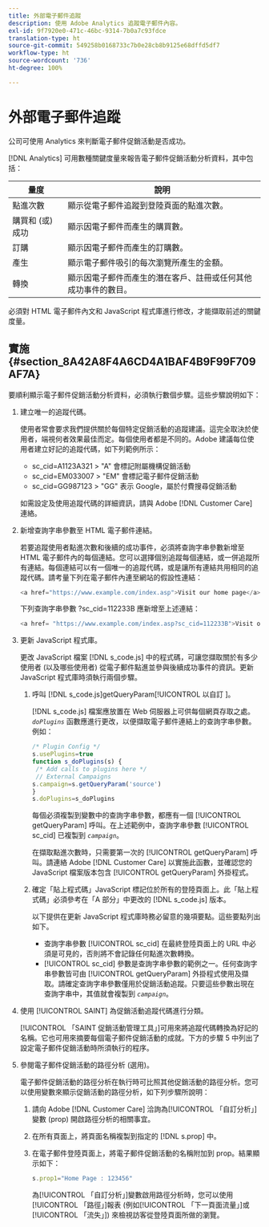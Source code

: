```yaml
---
title: 外部電子郵件追蹤
description: 使用 Adobe Analytics 追蹤電子郵件內容。
exl-id: 9f7920e0-471c-46bc-9314-7b0a7c93fdce
translation-type: ht
source-git-commit: 549258b0168733c7b0e28cb8b9125e68dffd5df7
workflow-type: ht
source-wordcount: '736'
ht-degree: 100%

---
```


# 外部電子郵件追蹤

公司可使用 Analytics 來判斷電子郵件促銷活動是否成功。

[!DNL Analytics] 可用數種關鍵度量來報告電子郵件促銷活動分析資料，其中包括：

| 量度 | 說明 |
|---|---|
| 點進次數 | 顯示從電子郵件追蹤到登陸頁面的點進次數。 |
| 購買和 (或) 成功 | 顯示因電子郵件而產生的購買數。 |
| 訂購 | 顯示因電子郵件而產生的訂購數。 |
| 產生 | 顯示電子郵件吸引的每次瀏覽所產生的金額。 |
| 轉換 | 顯示因電子郵件而產生的潛在客戶、註冊或任何其他成功事件的數目。 |

必須對 HTML 電子郵件內文和 JavaScript 程式庫進行修改，才能擷取前述的關鍵度量。

## 實施 {#section_8A42A8F4A6CD4A1BAF4B9F99F709AF7A}

要順利顯示電子郵件促銷活動分析資料，必須執行數個步驟。這些步驟說明如下：

1. 建立唯一的追蹤代碼。

   使用者常會要求我們提供關於每個特定促銷活動的追蹤建議。這完全取決於使用者，端視何者效果最佳而定。每個使用者都是不同的。Adobe 建議每位使用者建立好記的追蹤代碼，如下列範例所示：

   * sc_cid=A1123A321 > &quot;A&quot; 會標記附屬機構促銷活動
   * sc_cid=EM033007 > &quot;EM&quot; 會標記電子郵件促銷活動
   * sc_cid=GG987123 > &quot;GG&quot; 表示 Google，屬於付費搜尋促銷活動

   如需設定及使用追蹤代碼的詳細資訊，請與 Adobe [!DNL Customer Care] 連絡。

1. 新增查詢字串參數至 HTML 電子郵件連結。

   若要追蹤使用者點進次數和後續的成功事件，必須將查詢字串參數新增至 HTML 電子郵件內的每個連結。您可以選擇個別追蹤每個連結，或一併追蹤所有連結。每個連結可以有一個唯一的追蹤代碼，或是讓所有連結共用相同的追蹤代碼。請考量下列在電子郵件內連至網站的假設性連結：

   ```js
   <a href="https://www.example.com/index.asp">Visit our home page</a>
   ```

   下列查詢字串參數 ?sc_cid=112233B 應新增至上述連結：

   ```js
   <a href= "https://www.example.com/index.asp?sc_cid=112233B">Visit our home page</a>
   ```

1. 更新 JavaScript 程式庫。

   更改 JavaScript 檔案 [!DNL s_code.js] 中的程式碼，可讓您擷取關於有多少使用者 (以及哪些使用者) 從電子郵件點進並參與後續成功事件的資訊。更新 JavaScript 程式庫時須執行兩個步驟。

   1. 呼叫 [!DNL s_code.js]getQueryParam[!UICONTROL  以自訂 ]。

      [!DNL s_code.js] 檔案應放置在 Web 伺服器上可供每個網頁存取之處。*`doPlugins`* 函數應進行更改，以便擷取電子郵件連結上的查詢字串參數。例如：

      ```js
      /* Plugin Config */ 
      s.usePlugins=true 
      function s_doPlugins(s) { 
       /* Add calls to plugins here */ 
       // External Campaigns 
      s.campaign=s.getQueryParam('source') 
      } 
      s.doPlugins=s_doPlugins 
      ```

      每個必須複製到變數中的查詢字串參數，都應有一個 [!UICONTROL getQueryParam] 呼叫。在上述範例中，查詢字串參數 [!UICONTROL sc_cid] 已複製到     *`campaign`*。

      在擷取點進次數時，只需要第一次的 [!UICONTROL getQueryParam] 呼叫。請連絡 Adobe [!DNL Customer Care] 以實施此函數，並確認您的 JavaScript 檔案版本包含 [!UICONTROL getQueryParam] 外掛程式。

   1. 確定「貼上程式碼」JavaScript 標記位於所有的登陸頁面上。此「貼上程式碼」必須參考在「A 部分」中更改的 [!DNL s_code.js] 版本。

      以下提供在更新 JavaScript 程式庫時務必留意的幾項要點。這些要點列出如下。

      * 查詢字串參數 [!UICONTROL sc_cid] 在最終登陸頁面上的 URL 中必須是可見的，否則將不會記錄任何點進次數轉換。
      * [!UICONTROL sc_cid] 參數是查詢字串參數的範例之一。任何查詢字串參數皆可由 [!UICONTROL getQueryParam] 外掛程式使用及擷取。請確定查詢字串參數僅用於促銷活動追蹤。只要這些參數出現在查詢字串中，其值就會複製到     *`campaign`*。

1. 使用 [!UICONTROL SAINT] 為促銷活動追蹤代碼進行分類。

   [!UICONTROL 「SAINT 促銷活動管理工具」]可用來將追蹤代碼轉換為好記的名稱。它也可用來摘要每個電子郵件促銷活動的成就。下方的步驟 5 中列出了設定電子郵件促銷活動時所須執行的程序。

1. 參閱電子郵件促銷活動的路徑分析 (選用)。

   電子郵件促銷活動的路徑分析在執行時可比照其他促銷活動的路徑分析。您可以使用變數來顯示促銷活動的路徑分析，如下列步驟所說明：

   1. 請向 Adobe [!DNL Customer Care] 洽詢為[!UICONTROL 「自訂分析」]變數 (prop) 開啟路徑分析的相關事宜。

   1. 在所有頁面上，將頁面名稱複製到指定的 [!DNL s.prop] 中。
   1. 在電子郵件登陸頁面上，將電子郵件促銷活動的名稱附加到 prop。結果顯示如下：

      ```js
      s.prop1="Home Page : 123456"
      ```

      為[!UICONTROL 「自訂分析」]變數啟用路徑分析時，您可以使用[!UICONTROL 「路徑」]報表 (例如[!UICONTROL 「下一頁面流量」]或[!UICONTROL 「流失」]) 來檢視訪客從登陸頁面所做的瀏覽。
